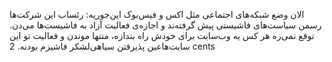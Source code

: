 الان وضع شبکه‌های اجتماعی مثل اکس و فیس‌بوک این‌جوریه:
رئساب این شرکت‌ها رسمن سیاست‌های فاشیستی پیش گرفته‌ند و اجازه‌ی فعالیت آزاد به فاشیست‌ها می‌دن.
توقع نمی‌ره هر کس یه وب‌سابت برای خودش راه بندازه، منتها موندن و فعالیت تو این سایت‌هاعین پذیرفتن سیاهی‌لشکر فاشیزم بودنه. 2 cents
